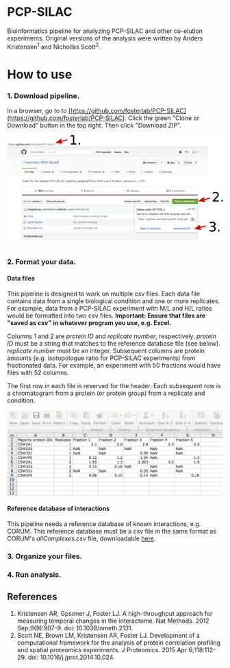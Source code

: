 # PCP-SILAC
Bioinformatics pipeline for analyzing PCP-SILAC and other co-elution experiments. Original versions of the analysis were written by Anders Kristensen<sup>1</sup> and Nichollas Scott<sup>2</sup>.


# How to use

### 1. Download pipeline.

In a browser, go to to [https://github.com/fosterlab/PCP-SILAC](https://github.com/fosterlab/PCP-SILAC). Click the green "Clone or Download" button in the top right. Then click "Download ZIP".

![Download pipeline from github](/ReadmeFigures/01download.jpg?raw=true)

### 2. Format your data.

#### Data files
This pipeline is designed to work on multiple csv files. Each data file contains data from a single biological condition and one or more replicates. For example, data from a PCP-SILAC experiment with M/L and H/L ratios would be formatted into two csv files. **Important: Ensure that files are "saved as csv" in whatever program you use, e.g. Excel.**

Columns 1 and 2 are *protein ID* and *replicate number*, respectively. *protein ID* must be a string that matches to the reference database file (see below). *replicate number* must be an integer. Subsequent columns are protein amounts (e.g. isotopologue ratio for PCP-SILAC experiments) from fractionated data. For example, an experiment with 50 fractions would have files with 52 columns.

The first row in each file is reserved for the header. Each subsequent row is a chromatogram from a protein (or protein group) from a replicate and condition.

![Format your data files](/ReadmeFigures/examplefile1.jpg?raw=true)

#### Reference database of interactions
This pipeline needs a reference database of known interactions, e.g. CORUM. This reference database must be a csv file in the same format as CORUM's *allComplexes.csv* file, downloadable [here](http://mips.helmholtz-muenchen.de/genre/proj/corum/).


### 3. Organize your files.

### 4. Run analysis.



## References

1. Kristensen AR, Gpsoner J, Foster LJ. A high-throughput approach for measuring temporal changes in the interactome. Nat Methods. 2012 Sep;9(9):907-9. doi: 10.1038/nmeth.2131.
2. Scott NE, Brown LM, Kristensen AR, Foster LJ. Development of a computational framework for the analysis of protein correlation profiling and spatial proteomics experiments. J Proteomics. 2015 Apr 6;118:112-29. doi: 10.1016/j.jprot.2014.10.024.
